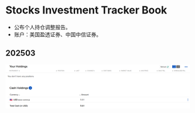 # Stocks Investment Tracker Book

* 公布个人持仓调整报告。
* 账户：美国盈透证券、中国中信证券。

## 202503

![](R01Files/20250301.png)
